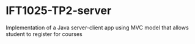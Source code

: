# IFT1025-TP2-server

Implementation of a Java server-client app using MVC model that allows student to register for courses
